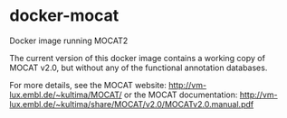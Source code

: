 # docker-mocat
Docker image running MOCAT2

The current version of this docker image contains a working copy of MOCAT v2.0, but without any of the functional annotation databases.

For more details, see the MOCAT website: http://vm-lux.embl.de/~kultima/MOCAT/
	or the MOCAT documentation: http://vm-lux.embl.de/~kultima/share/MOCAT/v2.0/MOCATv2.0.manual.pdf
